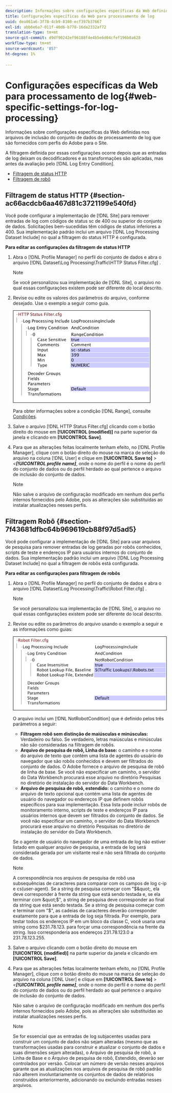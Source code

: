 ```yaml
---
description: Informações sobre configurações específicas da Web definidas nos arquivos de inclusão do conjunto de dados de processamento de log que são fornecidos com perfis do Adobe para o Site.
title: Configurações específicas da Web para processamento de log
uuid: dea861a6-3f78-4cb9-8108-ecf397b37667
exl-id: abb6e6a7-011f-40d6-b778-16da2332af72
translation-type: tm+mt
source-git-commit: d9df90242ef96188f4e4b5e6d04cfef196b0a628
workflow-type: tm+mt
source-wordcount: '857'
ht-degree: 1%

---
```


# Configurações específicas da Web para processamento de log{#web-specific-settings-for-log-processing}

Informações sobre configurações específicas da Web definidas nos arquivos de inclusão do conjunto de dados de processamento de log que são fornecidos com perfis do Adobe para o Site.

A filtragem definida por essas configurações ocorre depois que as entradas de log deixam os decodificadores e as transformações são aplicadas, mas antes da avaliação pelo [!DNL Log Entry Condition].

* [Filtragem de status HTTP](../../../home/c-dataset-const-proc/c-config-web-data/c-web-spec-log-proc.md#section-ac66acdcb6aa467d81c3721199e540fd)
* [Filtragem de robô](../../../home/c-dataset-const-proc/c-config-web-data/c-web-spec-log-proc.md#section-7f43681dfbc64b969619cb88f97d5ad5)

## Filtragem de status HTTP {#section-ac66acdcb6aa467d81c3721199e540fd}

Você pode configurar a implementação de [!DNL Site] para remover entradas de log com códigos de status sc de 400 ou superior do conjunto de dados. Solicitações bem-sucedidas têm códigos de status inferiores a 400. Sua implementação padrão inclui um arquivo [!DNL Log Processing Dataset Include] no qual a filtragem do status HTTP é configurada.

**Para editar as configurações da filtragem de status HTTP**

1. Abra o [!DNL Profile Manager] no perfil do conjunto de dados e abra o arquivo [!DNL Dataset\Log Processing\Traffic\HTTP Status Filter.cfg] .

   >[!NOTE]
   >
   >Se você personalizou sua implementação de [!DNL Site], o arquivo no qual essas configurações existem pode ser diferente do local descrito.

1. Revise ou edite os valores dos parâmetros do arquivo, conforme desejado. Use o exemplo a seguir como guia.

   ![](assets/cfg_WebParameters_HTTPStatusFilter.png)

   Para obter informações sobre a condição [!DNL Range], consulte [Condições](../../../home/c-dataset-const-proc/c-conditions/c-abt-cond.md).

1. Salve o arquivo [!DNL HTTP Status Filter.cfg] clicando com o botão direito do mouse em **[!UICONTROL (modified)]** na parte superior da janela e clicando em **[!UICONTROL Save]**.

1. Para que as alterações feitas localmente tenham efeito, no [!DNL Profile Manager], clique com o botão direito do mouse na marca de seleção do arquivo na coluna [!DNL User] e clique em **[!UICONTROL Save to]** > *&lt;**[!UICONTROL profile name]***, onde o nome do perfil é o nome do perfil do conjunto de dados ou do perfil herdado ao qual pertence o arquivo de inclusão do conjunto de dados.

   >[!NOTE]
   >
   >Não salve o arquivo de configuração modificado em nenhum dos perfis internos fornecidos pelo Adobe, pois as alterações são substituídas ao instalar atualizações nesses perfis.

## Filtragem Robô {#section-7f43681dfbc64b969619cb88f97d5ad5}

Você pode configurar a implementação de [!DNL Site] para usar arquivos de pesquisa para remover entradas de log geradas por robôs conhecidos, scripts de teste e endereços IP para usuários internos do conjunto de dados. Sua implementação padrão inclui um arquivo [!DNL Log Processing Dataset Include] no qual a filtragem de robôs está configurada.

**Para editar as configurações para filtragem de robôs**

1. Abra o [!DNL Profile Manager] no perfil do conjunto de dados e abra o arquivo [!DNL Dataset\Log Processing\Traffic\Robot Filter.cfg] .

   >[!NOTE]
   >
   >Se você personalizou sua implementação de [!DNL Site], o arquivo no qual essas configurações existem pode ser diferente do local descrito.

1. Revise ou edite os parâmetros do arquivo usando o exemplo a seguir e as informações como guias:

   ![](assets/cfg_WebParameters_RobotFilter.png)

   O arquivo inclui um [!DNL NotRobotCondition] que é definido pelos três parâmetros a seguir:

   * **Filtragem robô sem distinção de maiúsculas e minúsculas:** Verdadeiro ou falso. Se verdadeiro, letras maiúsculas e minúsculas não são consideradas na filtragem de robôs.
   * **Arquivo de pesquisa de robô, Linha de base:** o caminho e o nome do arquivo de texto que contém uma lista de agentes do usuário do navegador que são robôs conhecidos e devem ser filtrados do conjunto de dados. O Adobe fornece o arquivo de pesquisa de robô de linha de base. Se você não especificar um caminho, o servidor do Data Workbench procurará esse arquivo no diretório Pesquisas no diretório de instalação do servidor do Data Workbench.
   * **Arquivo de pesquisa de robô, estendido:** o caminho e o nome do arquivo de texto opcional que contém uma lista de agentes de usuário do navegador ou endereços IP que definem robôs específicos para sua implementação. Essa lista pode incluir robôs de monitoramento interno, scripts de teste e endereços IP para usuários internos que devem ser filtrados do conjunto de dados. Se você não especificar um caminho, o servidor do Data Workbench procurará esse arquivo no diretório Pesquisas no diretório de instalação do servidor do Data Workbench.

   Se o agente de usuário do navegador de uma entrada de log não estiver listado em qualquer arquivo de pesquisa, a entrada de log será considerada gerada por um visitante real e não será filtrada do conjunto de dados.

   >[!NOTE]
   >
   >A correspondência nos arquivos de pesquisa de robô usa subsequências de caracteres para comparar com os campos de log c-ip e cs(user-agent). Se a string de pesquisa começar com &quot;$&quot;, ela deve corresponder à frente da string que está sendo testada e, se ela terminar com &quot;$&quot;, a string de pesquisa deve corresponder ao final da string que está sendo testada. Se a string de pesquisa começar com e terminar com &quot;$&quot;, as cadeias de caracteres deverão corresponder exatamente para que a entrada de log seja filtrada. Por exemplo, para testar todos os endereços IP em um bloco da classe C, você usaria uma string como $231.78.123. para forçar uma correspondência na frente da string. Isso corresponderia aos endereços 231.78.123.0 a 231.78.123.255.

1. Salve o arquivo clicando com o botão direito do mouse em **[!UICONTROL (modified)]** na parte superior da janela e clicando em **[!UICONTROL Save]**.

1. Para que as alterações feitas localmente tenham efeito, no [!DNL Profile Manager], clique com o botão direito do mouse na marca de seleção do arquivo na coluna [!DNL User] e clique em **[!UICONTROL Save to]** > *&lt;**[!UICONTROL profile name]***, onde o nome do perfil é o nome do perfil do conjunto de dados ou do perfil herdado ao qual pertence o arquivo de inclusão do conjunto de dados.

   Não salve o arquivo de configuração modificado em nenhum dos perfis internos fornecidos pelo Adobe, pois as alterações são substituídas ao instalar atualizações nesses perfis.

   >[!NOTE]
   >
   >Se for essencial que as entradas de log subjacentes usadas para construir um conjunto de dados não sejam alteradas (mesmo que as transformações usadas para construir e atualizar o conjunto de dados e suas dimensões sejam alteradas), o Arquivo de pesquisa de robô, a Linha de Base e o Arquivo de pesquisa de robô, Estendido, deverão ser controlados por versão. Colocar um número de versão nesses arquivos garante que as atualizações nos arquivos de pesquisa de robô padrão não alterem involuntariamente os conjuntos de dados de relatórios construídos anteriormente, adicionando ou excluindo entradas nesses arquivos.
